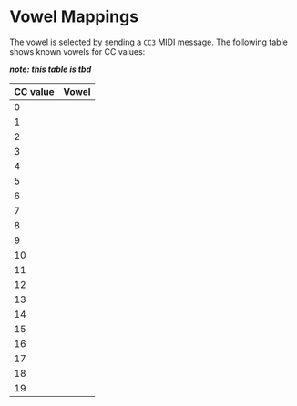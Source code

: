 # Vowel Mappings

The vowel is selected by sending a `CC3` MIDI message. The following table shows known vowels for CC values:

_**note: this table is tbd**_

|CC value|Vowel|
|-----|-----|
|   0 | |
|   1 | |
|   2 | |
|   3 | |
|   4 | |
|   5 | |
|   6 | |
|   7 | |
|   8 | |
|   9 | |
|  10 | |
|  11 | |
|  12 | |
|  13 | |
|  14 | |
|  15 | |
|  16 | |
|  17 | |
|  18 | |
|  19 | |
